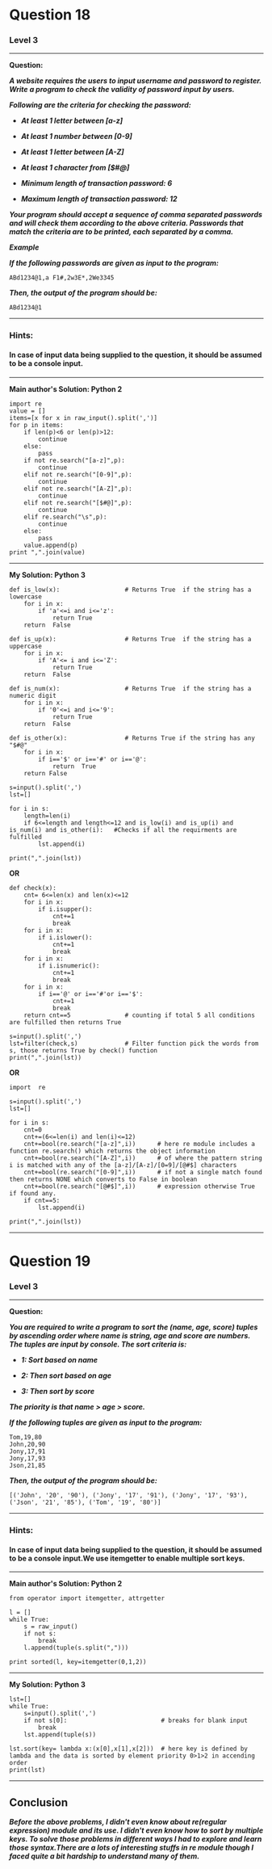 # Question 18
### Level 3
--------------------

**Question:**

***A website requires the users to input username and password to register. Write a program to check the validity of password input by users.***

***Following are the criteria for checking the password:***

  - ***At least 1 letter between [a-z]***

  - ***At least 1 number between [0-9]***

  - ***At least 1 letter between [A-Z]***

  - ***At least 1 character from [$#@]***

  - ***Minimum length of transaction password: 6***

  - ***Maximum length of transaction password: 12***

***Your program should accept a sequence of comma separated passwords and will check them according to the above criteria. Passwords that match the criteria are to be printed, each separated by a comma.***

***Example***

***If the following passwords are given as input to the program:***

```ABd1234@1,a F1#,2w3E*,2We3345```

***Then, the output of the program should be:***

```ABd1234@1```

----------------------
### Hints:
#### In case of input data being supplied to the question, it should be assumed to be a console input.

-------------------
**Main author's Solution: Python 2**
```
import re
value = []
items=[x for x in raw_input().split(',')]
for p in items:
    if len(p)<6 or len(p)>12:
        continue
    else:
        pass
    if not re.search("[a-z]",p):
        continue
    elif not re.search("[0-9]",p):
        continue
    elif not re.search("[A-Z]",p):
        continue
    elif not re.search("[$#@]",p):
        continue
    elif re.search("\s",p):
        continue
    else:
        pass
    value.append(p)
print ",".join(value)
```
----------------
**My Solution: Python 3**
```
def is_low(x):                  # Returns True  if the string has a lowercase
    for i in x:
        if 'a'<=i and i<='z':
            return True
    return  False

def is_up(x):                   # Returns True  if the string has a uppercase
    for i in x:
        if 'A'<= i and i<='Z':
            return True
    return  False

def is_num(x):                  # Returns True  if the string has a numeric digit
    for i in x:
        if '0'<=i and i<='9':
            return True
    return  False

def is_other(x):                # Returns True if the string has any "$#@"
    for i in x:
        if i=='$' or i=='#' or i=='@':
            return  True
    return False

s=input().split(',')            
lst=[]

for i in s:
    length=len(i)
    if 6<=length and length<=12 and is_low(i) and is_up(i) and is_num(i) and is_other(i):   #Checks if all the requirments are fulfilled
        lst.append(i)

print(",".join(lst))
```
**OR**
```
def check(x):
    cnt= 6<=len(x) and len(x)<=12
    for i in x:
        if i.isupper():
            cnt+=1
            break
    for i in x:
        if i.islower():
            cnt+=1
            break
    for i in x:
        if i.isnumeric():
            cnt+=1
            break
    for i in x:
        if i=='@' or i=='#'or i=='$':
            cnt+=1
            break
    return cnt==5               # counting if total 5 all conditions are fulfilled then returns True

s=input().split(',')
lst=filter(check,s)             # Filter function pick the words from s, those returns True by check() function
print(",".join(lst))
```
**OR**
```
import  re

s=input().split(',')
lst=[]

for i in s:
    cnt=0
    cnt+=(6<=len(i) and len(i)<=12)
    cnt+=bool(re.search("[a-z]",i))      # here re module includes a function re.search() which returns the object information
    cnt+=bool(re.search("[A-Z]",i))      # of where the pattern string i is matched with any of the [a-z]/[A-z]/[0=9]/[@#$] characters
    cnt+=bool(re.search("[0-9]",i))      # if not a single match found then returns NONE which converts to False in boolean
    cnt+=bool(re.search("[@#$]",i))      # expression otherwise True if found any.
    if cnt==5:
        lst.append(i)

print(",".join(lst))
```
--------------------------
# Question 19
### Level 3
--------------------

**Question:**

***You are required to write a program to sort the (name, age, score) tuples by ascending order where name is string, age and score are numbers. The tuples are input by console. The sort criteria is:***

- ***1: Sort based on name***

- ***2: Then sort based on age***

- ***3: Then sort by score***

***The priority is that name > age > score.***

***If the following tuples are given as input to the program:***
```
Tom,19,80
John,20,90
Jony,17,91
Jony,17,93
Json,21,85
```
***Then, the output of the program should be:***

```[('John', '20', '90'), ('Jony', '17', '91'), ('Jony', '17', '93'), ('Json', '21', '85'), ('Tom', '19', '80')]```

----------------------
### Hints:
#### In case of input data being supplied to the question, it should be assumed to be a console input.We use itemgetter to enable multiple sort keys.

-------------------
**Main author's Solution: Python 2**
```
from operator import itemgetter, attrgetter

l = []
while True:
    s = raw_input()
    if not s:
        break
    l.append(tuple(s.split(",")))

print sorted(l, key=itemgetter(0,1,2))
```
--------------------------
**My Solution: Python 3**
```
lst=[]
while True:
    s=input().split(',')
    if not s[0]:                          # breaks for blank input
        break
    lst.append(tuple(s))

lst.sort(key= lambda x:(x[0],x[1],x[2]))  # here key is defined by lambda and the data is sorted by element priority 0>1>2 in accending order
print(lst)
```
-----------------------
## Conclusion
***Before the above problems, I didn't even know about re(regular expression) module and its use. I didn't even know how to sort by multiple keys. To solve those problems in different ways I had to explore and learn those syntax.There are a lots of interesting stuffs in re module though I faced quite a bit hardship to understand many of them.***

